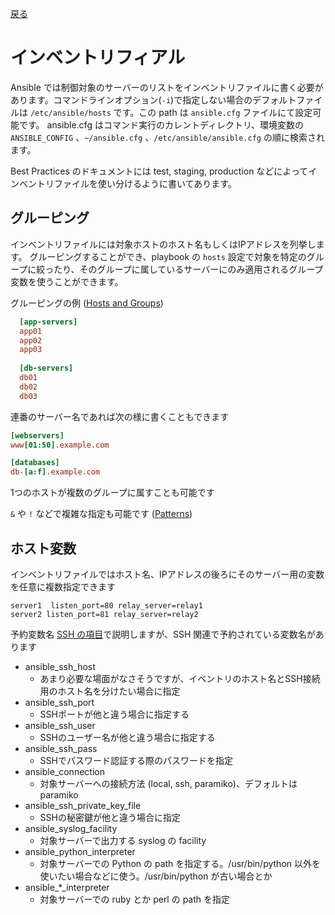 [戻る](ansible-note)
# インベントリフィアル

Ansible では制御対象のサーバーのリストをインベントリファイルに書く必要があります。コマンドラインオプション(`-i`)で指定しない場合のデフォルトファイルは `/etc/ansible/hosts` です。この path は `ansible.cfg` ファイルにて設定可能です。
ansible.cfg はコマンド実行のカレントディレクトリ、環境変数の `ANSIBLE_CONFIG` 、`~/ansible.cfg` 、`/etc/ansible/ansible.cfg` の順に検索されます。

Best Practices のドキュメントには test, staging, production などによってインベントリファイルを使い分けるように書いてあります。

## グルーピング

インベントリファイルには対象ホストのホスト名もしくはIPアドレスを列挙します。 グルーピングすることができ、playbook の `hosts` 設定で対象を特定のグループに絞ったり、そのグループに属しているサーバーにのみ適用されるグループ変数を使うことができます。

グルーピングの例 ([Hosts and Groups](http://www.ansibleworks.com/docs/intro_inventory.html#id5))
```ini
  [app-servers]
  app01
  app02
  app03
  
  [db-servers]
  db01
  db02
  db03
```

連番のサーバー名であれば次の様に書くこともできます
```ini
[webservers]
www[01:50].example.com

[databases]
db-[a:f].example.com
```

1つのホストが複数のグループに属すことも可能です

`&` や `!` などで複雑な指定も可能です ([Patterns](http://www.ansibleworks.com/docs/intro_patterns.html))

## ホスト変数

インベントリファイルではホスト名、IPアドレスの後ろにそのサーバー用の変数を任意に複数指定できます

```
server1  listen_port=80 relay_server=relay1
server2 listen_port=81 relay_server=relay2
```

予約変数名
[SSH の項目](SSH)で説明しますが、SSH 関連で予約されている変数名があります

* ansible_ssh_host
  * あまり必要な場面がなさそうですが、イベントリのホスト名とSSH接続用のホスト名を分けたい場合に指定
* ansible_ssh_port
  * SSHポートが他と違う場合に指定する
* ansible_ssh_user
  * SSHのユーザー名が他と違う場合に指定する
* ansible_ssh_pass
  * SSHでパスワード認証する際のパスワードを指定
* ansible_connection
  * 対象サーバーへの接続方法 (local, ssh, paramiko)、デフォルトは paramiko
* ansible_ssh_private_key_file
  * SSHの秘密鍵が他と違う場合に指定
* ansible_syslog_facility
  * 対象サーバーで出力する syslog の facility
* ansible_python_interpreter
  * 対象サーバーでの Python の path を指定する。/usr/bin/python 以外を使いたい場合などに使う。/usr/bin/python が古い場合とか
* ansible_*_interpreter
  * 対象サーバーでの ruby とか perl の path を指定
